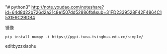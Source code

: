 "# python3"
http://note.youdao.com/noteshare?id=64d8d22b726d2a31c8e1507dd52886fb&sub=31FD2339528F42F4864C1531E9C2BDB4

镜像

```text
pip install numpy -i https://pypi.tuna.tsinghua.edu.cn/simple/
```

editbyzzxiaohu